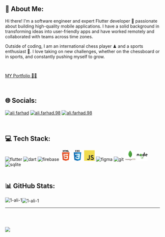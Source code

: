 ## 💫 About Me:
Hi there! I'm a software engineer and expert Flutter developer 🩵 passionate about building high-quality mobile applications. I have a solid background in transforming ideas into user-friendly apps and have worked remotely and collaborated with teams across time zones.

Outside of coding, I am an international chess player ♟ and a sports enthusiast 🏅. I love taking on new challenges, whether on the chessboard or in sports, and constantly pushing myself to grow.

<br>


[MY Portfolio 👨‍💻](https://ali-farhad-dev.web.app)

<br>

## 🌐 Socials:
<p align="left">
<a href="https://www.linkedin.com/in/ali-farhad-90b4b8198/" target="blank"><img align="center" src="https://raw.githubusercontent.com/rahuldkjain/github-profile-readme-generator/master/src/images/icons/Social/linked-in-alt.svg" alt="ali farhad" height="25" width="35" /></a>
<a href="https://fb.com/ali.farhad.98" target="blank"><img align="center" src="https://raw.githubusercontent.com/rahuldkjain/github-profile-readme-generator/master/src/images/icons/Social/facebook.svg" alt="ali.farhad.98" height="25" width="35" /></a>
<a href="https://instagram.com/ali.farhad.98" target="blank"><img align="center" src="https://raw.githubusercontent.com/rahuldkjain/github-profile-readme-generator/master/src/images/icons/Social/instagram.svg" alt="ali.farhad.98" height="25" width="35" /></a>
</p>

<br>

## 💻 Tech Stack:

<p align="left"><img src="https://www.vectorlogo.zone/logos/flutterio/flutterio-icon.svg" alt="flutter" width="35" height="35"/>  <img src="https://www.vectorlogo.zone/logos/dartlang/dartlang-icon.svg" alt="dart" width="35" height="35"/> <img src="https://www.vectorlogo.zone/logos/firebase/firebase-icon.svg" alt="firebase" width="35" height="35"/>  <img src="https://raw.githubusercontent.com/devicons/devicon/master/icons/html5/html5-original-wordmark.svg" alt="html5" width="35" height="35"/>  <img src="https://raw.githubusercontent.com/devicons/devicon/master/icons/css3/css3-original-wordmark.svg" alt="css3" width="35" height="35"/>  <img src="https://raw.githubusercontent.com/devicons/devicon/master/icons/javascript/javascript-original.svg" alt="javascript" width="35" height="35"/>  <img src="https://www.vectorlogo.zone/logos/figma/figma-icon.svg" alt="figma" width="35" height="35"/>  <img src="https://www.vectorlogo.zone/logos/git-scm/git-scm-icon.svg" alt="git" width="35" height="35"/>  <img src="https://raw.githubusercontent.com/devicons/devicon/master/icons/mongodb/mongodb-original-wordmark.svg" alt="mongodb" width="35" height="35"/>   <img src="https://raw.githubusercontent.com/devicons/devicon/master/icons/nodejs/nodejs-original-wordmark.svg" alt="nodejs" width="35" height="35"/> <img src="https://www.vectorlogo.zone/logos/sqlite/sqlite-icon.svg" alt="sqlite" width="35" height="35"/>

  <br>
  <br>
  
## 📊 GitHub Stats:

<p><img align="left" src="https://github-readme-stats.vercel.app/api/top-langs?username=1-ali-1&theme=dark&show_icons=true&locale=en&layout=compact" alt="1-ali-1" /></p>

<p><img align="center" src="https://github-readme-streak-stats.herokuapp.com/?user=1-ali-1&theme=dark" alt="1-ali-1" /></p>

---

<br>
<br>

[![](https://visitcount.itsvg.in/api?id=1-Ali-1&icon=0&color=0)](https://visitcount.itsvg.in)

